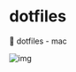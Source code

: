 # dotfiles
:nut_and_bolt: dotfiles - mac

![img](https://i.redditmedia.com/fSS0eU09QTfh9EJwWkgDtJ3JbIa58sVNyIIagJVRKeA.png?s=3876ca2f4ee0dc420e23316421329227)
